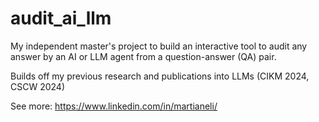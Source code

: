 # audit_ai_llm

My independent master's project to build an interactive tool to audit any answer by an AI or LLM agent from a question-answer (QA) pair. 

Builds off my previous research and publications into LLMs (CIKM 2024, CSCW 2024)

See more: https://www.linkedin.com/in/martianeli/
